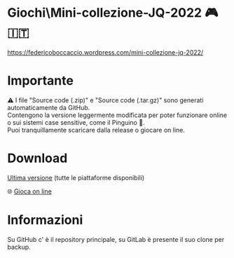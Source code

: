 # Giochi\Mini-collezione-JQ-2022 🎮 🇮🇹
https://federicoboccaccio.wordpress.com/mini-collezione-jq-2022/

# Importante
⚠️ I file "Source code (.zip)" e "Source code (.tar.gz)" sono generati automaticamente da GitHub.<br>
Contengono la versione leggermente modificata per poter funzionare online o sui sistemi case sensitive, come il Pinguino 🐧.<br>
Puoi tranquillamente scaricare dalla release o giocare on line.

# Download
[Ultima versione](https://github.com/FedericoBoccaccioPersonale/Giochi-Mini-collezione-JQ-2022/releases/latest) (tutte le piattaforme disponibili)

🌐 [Gioca on line](https://federicoboccacciopersonale.github.io/Giochi-Mini-collezione-JQ-2022/Mini%20collezione%20JQ%202022/public_html/index.html)

# Informazioni
Su GitHub c' è il repository principale, su GitLab è presente il suo clone per backup.
